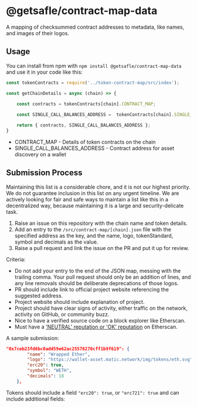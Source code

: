 # @getsafle/contract-map-data

A mapping of checksummed contract addresses to metadata, like names, and images of their logos.

## Usage

You can install from npm with `npm install @getsafle/contract-map-data` and use it in your code like this:

```javascript
const tokenContracts = require('../token-contract-map/src/index');

const getChainDetails = async (chain) => {
   
    const contracts = tokenContracts[chain].CONTRACT_MAP;

    const SINGLE_CALL_BALANCES_ADDRESS =  tokenContracts[chain].SINGLE_CALL_BALANCES_ADDRESS

    return { contracts, SINGLE_CALL_BALANCES_ADDRESS };
}
```

* CONTRACT_MAP - Details of token contracts on the chain
* SINGLE_CALL_BALANCES_ADDRESS - Contract address for asset discovery on a wallet

## Submission Process

Maintaining this list is a considerable chore, and it is not our highest priority. We do not guarantee inclusion in this list on any urgent timeline. We are actively looking for fair and safe ways to maintain a list like this in a decentralized way, because maintaining it is a large and security-delicate task.

1. Raise an issue on this repository with the chain name and token details.
2. Add an entry to the `/src/contract-map/[chain].json` file with the specified address as the key, and the name, logo, tokenStandard, symbol and decimals as the value.
3. Raise a pull request and link the issue on the PR and put it up for review. 

Criteria:

- Do not add your entry to the end of the JSON map, messing with the trailing comma. Your pull request should only be an addition of lines, and any line removals should be deliberate deprecations of those logos.
- PR should include link to official project website referencing the suggested address.
- Project website should include explanation of project.
- Project should have clear signs of activity, either traffic on the network, activity on GitHub, or community buzz.
- Nice to have a verified source code on a block explorer like Etherscan.
- Must have a ['NEUTRAL' reputation or 'OK' reputation](https://info.etherscan.com/etherscan-token-reputation) on Etherscan.

A sample submission:

```json
"0x7ceb23fd6bc0add59e62ac25578270cff1b9f619": {
        "name": "Wrapped Ether",
        "logo": "https://wallet-asset.matic.network/img/tokens/eth.svg",
        "erc20": true,
        "symbol": "WETH",
        "decimals": 18
    },
```

Tokens should include a field `"erc20": true`, or `"erc721": true` and can include additional fields:
